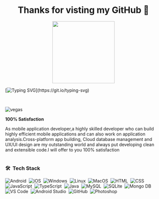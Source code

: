 <h1 align="center"> Thanks for visting my GitHub 👋</h1>

<p align="center">
  <img src="https://camo.githubusercontent.com/9afefcbff89a66b497e623146404d0e0d51fd46d9cd4039f8580a339a2ad9cbc/68747470733a2f2f6d69726f2e6d656469756d2e636f6d2f6d61782f323830302f312a4255376630324c655165454c7a747178613865436d772e676966" height="200"/>
</p>


[![Typing SVG](https://readme-typing-svg.herokuapp.com?color=%2336BCF7&center=true&vCenter=true&width=800&lines=⋆⚛++𝒞𝓇♡𝓈𝓈-𝓅𝓁𝒶𝓉𝒻♡𝓇𝓂+𝒜𝓅𝓅+𝒟𝑒𝓋𝑒𝓁♡𝓅𝑒𝓇++⚛⋆;𝓒𝓵𝓸𝓾𝓭+𝓓𝓪𝓽𝓪𝓫𝓪𝓼𝓮+𝓜𝓪𝓷𝓪𝓰𝓮𝓶𝓮𝓷𝓽,𝓤𝓧/𝓤𝓘+𝓭𝓮𝓼𝓲𝓰𝓷+𝓑𝓾𝓲𝓵𝓭𝓮𝓻;..++𝑀𝐸𝑅𝒩+𝒮𝓉𝒶𝒸𝓀+𝒟𝑒𝓋𝑒𝓁♡𝓅𝑒𝓇++..)](https://git.io/typing-svg)

<br>
<p align="left"> <img src="https://komarev.com/ghpvc/?username=Vegas-7&label=Profile%20views&color=0e75b6&style=flat" alt="vegas" /> </p>

<p><b>100% Satisfaction</b><p>

As mobile application developer,a highly skilled developer who can build highly efficient mobile applications and can also work on application analysis.Cross-platform app building, Cloud database management and UX/UI design are my outstanding world and always put developing clean and extensible code.I will offer to you 100% satisfaction
<br>
<br>
### 🛠 &nbsp;Tech Stack
![Android](https://img.shields.io/badge/-Android-05122A?style=flat&logo=android)&nbsp;
![iOS](https://img.shields.io/badge/-iOS-05122A?style=flat&logo=iOS)&nbsp;
![Windows](https://img.shields.io/badge/-Windows-05122A?style=flat&logo=windows)&nbsp;
![Linux](https://img.shields.io/badge/-Linux-05122A?style=flat&logo=linux)&nbsp;
![MacOS](https://img.shields.io/badge/-MacOS-05122A?style=flat&logo=macOS)&nbsp;
![HTML](https://img.shields.io/badge/-HTML-05122A?style=flat&logo=HTML5)&nbsp;
![CSS](https://img.shields.io/badge/-CSS-05122A?style=flat&logo=CSS3&logoColor=1572B6)&nbsp;
![JavaScript](https://img.shields.io/badge/-JavaScript-05122A?style=flat&logo=javascript)&nbsp;
![TypeScript](https://img.shields.io/badge/-TypeScript-05122A?style=flat&logo=typescript)&nbsp;
![Java](https://img.shields.io/badge/-Java-05122A?style=flat&logo=Java&logoColor=FFA518)&nbsp;
![MySQL](https://img.shields.io/badge/-MySQL-05122A?style=flat&logo=mysql&logoColor=FFA518)&nbsp;
![SQLite](https://img.shields.io/badge/-SQLite-05122A?style=flat&logo=sqlite)&nbsp;
![Mongo DB](https://img.shields.io/badge/-MongoDB-05122A?style=flat&logo=mongodb)
![VS Code](https://img.shields.io/badge/-VSCode-05122A?style=flat&logo=vscode)&nbsp;
![Android Studio](https://img.shields.io/badge/-Android_Studio-05122A?style=flat&logo=androidstudio)&nbsp;
![GitHub](https://img.shields.io/badge/-GitHub-05122A?style=flat&logo=github)&nbsp;
![Photoshop](https://img.shields.io/badge/-Photoshop-05122A?style=flat&logo=adobephotoshop)&nbsp;
